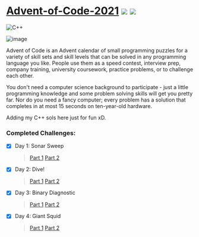 #  [Advent-of-Code-2021](https://adventofcode.com/) ![](https://img.shields.io/badge/days%20completed-3-red) ![](https://img.shields.io/badge/stars%20⭐-7-yellow)
![C++](https://img.shields.io/badge/c++-%2300599C.svg?style=for-the-badge&logo=c%2B%2B&logoColor=white)

![image](https://user-images.githubusercontent.com/55499929/146315763-b4282c42-4024-408a-bb05-f2d86c4b3563.png)

Advent of Code is an Advent calendar of small programming puzzles for a variety of skill sets and skill levels that can be solved in any programming language you like. People use them as a speed contest, interview prep, company training, university coursework, practice problems, or to challenge each other.

You don't need a computer science background to participate - just a little programming knowledge and some problem solving skills will get you pretty far. Nor do you need a fancy computer; every problem has a solution that completes in at most 15 seconds on ten-year-old hardware.

Adding my C++ sols here just for fun xD.

### Completed Challenges:
- [x] Day 1: Sonar Sweep 
  > [Part 1](https://adventofcode.com/2021/day/1#:~:text=%2D%2D%2D%20Day%201%3A%20Sonar%20Sweep%20%2D%2D%2D)
  > [Part 2](https://adventofcode.com/2021/day/1#:~:text=.-,%2D%2D%2D%20Part%20Two%20%2D%2D%2D,-Considering%20every%20single)
- [x] Day 2: Dive! 
  > [Part 1](https://adventofcode.com/2021/day/2#:~:text=%2D%2D%2D%20Day%202%3A%20Dive!%20%2D%2D%2D) 
  > [Part 2](https://adventofcode.com/2021/day/2#:~:text=.-,%2D%2D%2D%20Part%20Two%20%2D%2D%2D,-Based%20on%20your)
- [x] Day 3: Binary Diagnostic 
  > [Part 1](https://adventofcode.com/2021/day/3#:~:text=%2D%2D%2D%20Day%203%3A%20Binary%20Diagnostic%20%2D%2D%2D) 
  > [Part 2](https://adventofcode.com/2021/day/3#:~:text=.-,%2D%2D%2D%20Part%20Two%20%2D%2D%2D,-Next%2C%20you%20should)
- [x] Day 4: Giant Squid 
  > [Part 1](https://adventofcode.com/2021/day/4#:~:text=%2D%2D%2D%20Day%204%3A%20Giant%20Squid%20%2D%2D%2D) 
  > [Part 2]()

